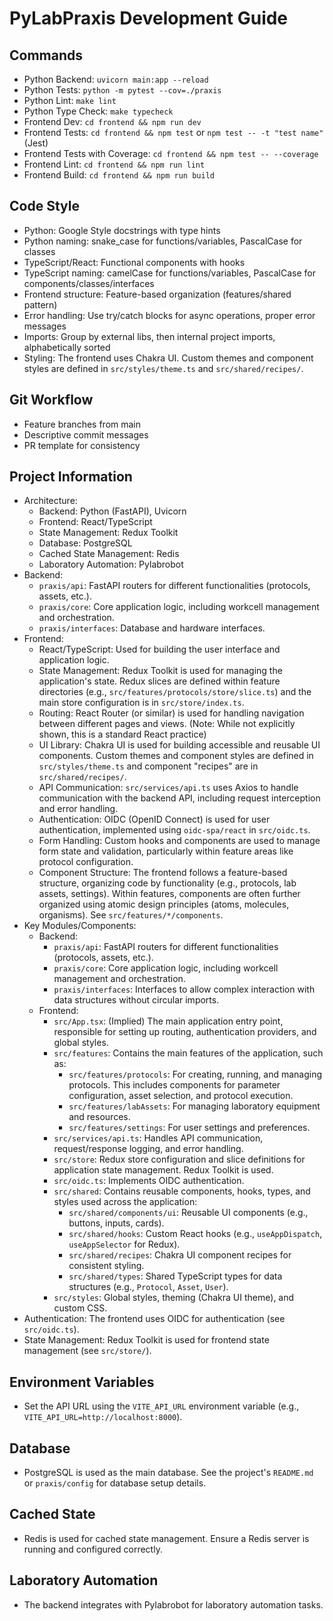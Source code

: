 # PyLabPraxis Development Guide

## Commands

* Python Backend: `uvicorn main:app --reload`
* Python Tests: `python -m pytest --cov=./praxis`
* Python Lint: `make lint`
* Python Type Check: `make typecheck`
* Frontend Dev: `cd frontend && npm run dev`
* Frontend Tests: `cd frontend && npm test` or `npm test -- -t "test name"` (Jest)
* Frontend Tests with Coverage: `cd frontend && npm test -- --coverage`
* Frontend Lint: `cd frontend && npm run lint`
* Frontend Build: `cd frontend && npm run build`

## Code Style

* Python: Google Style docstrings with type hints
* Python naming: snake_case for functions/variables, PascalCase for classes
* TypeScript/React: Functional components with hooks
* TypeScript naming: camelCase for functions/variables, PascalCase for components/classes/interfaces
* Frontend structure: Feature-based organization (features/shared pattern)
* Error handling: Use try/catch blocks for async operations, proper error messages
* Imports: Group by external libs, then internal project imports, alphabetically sorted
* Styling: The frontend uses Chakra UI. Custom themes and component styles are defined in `src/styles/theme.ts` and `src/shared/recipes/`.

## Git Workflow

* Feature branches from main
* Descriptive commit messages
* PR template for consistency

## Project Information

* Architecture:
  * Backend: Python (FastAPI), Uvicorn
  * Frontend: React/TypeScript
  * State Management: Redux Toolkit
  * Database: PostgreSQL
  * Cached State Management: Redis
  * Laboratory Automation: Pylabrobot
* Backend:
  * `praxis/api`: FastAPI routers for different functionalities (protocols, assets, etc.).
  * `praxis/core`: Core application logic, including workcell management and orchestration.
  * `praxis/interfaces`: Database and hardware interfaces.
* Frontend:
  * React/TypeScript: Used for building the user interface and application logic.
  * State Management: Redux Toolkit is used for managing the application's state. Redux slices are defined within feature directories (e.g., `src/features/protocols/store/slice.ts`) and the main store configuration is in `src/store/index.ts`.
  * Routing: React Router (or similar) is used for handling navigation between different pages and views. (Note: While not explicitly shown, this is a standard React practice)
  * UI Library: Chakra UI is used for building accessible and reusable UI components. Custom themes and component styles are defined in `src/styles/theme.ts` and component "recipes" are in `src/shared/recipes/`.
  * API Communication: `src/services/api.ts` uses Axios to handle communication with the backend API, including request interception and error handling.
  * Authentication: OIDC (OpenID Connect) is used for user authentication, implemented using `oidc-spa/react` in `src/oidc.ts`.
  * Form Handling: Custom hooks and components are used to manage form state and validation, particularly within feature areas like protocol configuration.
  * Component Structure: The frontend follows a feature-based structure, organizing code by functionality (e.g., protocols, lab assets, settings).  Within features, components are often further organized using atomic design principles (atoms, molecules, organisms). See `src/features/*/components`.
* Key Modules/Components:
  * Backend:
    * `praxis/api`: FastAPI routers for different functionalities (protocols, assets, etc.).
    * `praxis/core`: Core application logic, including workcell management and orchestration.
    * `praxis/interfaces`: Interfaces to allow complex interaction with data structures without circular imports.
  * Frontend:
    * `src/App.tsx`: (Implied) The main application entry point, responsible for setting up routing, authentication providers, and global styles.
    * `src/features`: Contains the main features of the application, such as:
      * `src/features/protocols`: For creating, running, and managing protocols. This includes components for parameter configuration, asset selection, and protocol execution.
      * `src/features/labAssets`: For managing laboratory equipment and resources.
      * `src/features/settings`: For user settings and preferences.
    * `src/services/api.ts`: Handles API communication, request/response logging, and error handling.
    * `src/store`: Redux store configuration and slice definitions for application state management. Redux Toolkit is used.
    * `src/oidc.ts`: Implements OIDC authentication.
    * `src/shared`: Contains reusable components, hooks, types, and styles used across the application:
      * `src/shared/components/ui`: Reusable UI components (e.g., buttons, inputs, cards).
      * `src/shared/hooks`: Custom React hooks (e.g., `useAppDispatch`, `useAppSelector` for Redux).
      * `src/shared/recipes`: Chakra UI component recipes for consistent styling.
      * `src/shared/types`: Shared TypeScript types for data structures (e.g., `Protocol`, `Asset`, `User`).
    * `src/styles`: Global styles, theming (Chakra UI theme), and custom CSS.
* Authentication: The frontend uses OIDC for authentication (see `src/oidc.ts`).
* State Management: Redux Toolkit is used for frontend state management (see `src/store/`).

## Environment Variables

* Set the API URL using the `VITE_API_URL` environment variable (e.g., `VITE_API_URL=http://localhost:8000`).

## Database

* PostgreSQL is used as the main database. See the project's `README.md` or `praxis/config` for database setup details.

## Cached State

* Redis is used for cached state management. Ensure a Redis server is running and configured correctly.

## Laboratory Automation

* The backend integrates with Pylabrobot for laboratory automation tasks.
